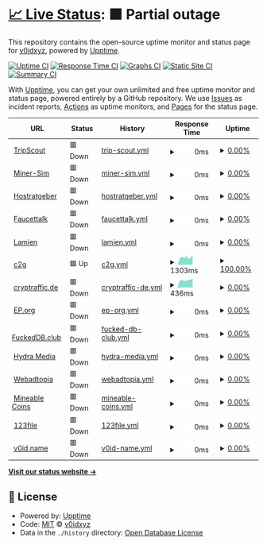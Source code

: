 # [📈 Live Status](https://v0idxyz.github.io/uptime-status): <!--live status--> **🟧 Partial outage**

This repository contains the open-source uptime monitor and status page for [v0idxyz](https://v0idxyz.github.io/uptime-status), powered by [Upptime](https://github.com/upptime/upptime).

[![Uptime CI](https://github.com/v0idxyz/uptime-status/workflows/Uptime%20CI/badge.svg)](https://github.com/v0idxyz/uptime-status/actions?query=workflow%3A%22Uptime+CI%22)
[![Response Time CI](https://github.com/v0idxyz/uptime-status/workflows/Response%20Time%20CI/badge.svg)](https://github.com/v0idxyz/uptime-status/actions?query=workflow%3A%22Response+Time+CI%22)
[![Graphs CI](https://github.com/v0idxyz/uptime-status/workflows/Graphs%20CI/badge.svg)](https://github.com/v0idxyz/uptime-status/actions?query=workflow%3A%22Graphs+CI%22)
[![Static Site CI](https://github.com/v0idxyz/uptime-status/workflows/Static%20Site%20CI/badge.svg)](https://github.com/v0idxyz/uptime-status/actions?query=workflow%3A%22Static+Site+CI%22)
[![Summary CI](https://github.com/v0idxyz/uptime-status/workflows/Summary%20CI/badge.svg)](https://github.com/v0idxyz/uptime-status/actions?query=workflow%3A%22Summary+CI%22)

With [Upptime](https://upptime.js.org), you can get your own unlimited and free uptime monitor and status page, powered entirely by a GitHub repository. We use [Issues](https://github.com/v0idxyz/uptime-status/issues) as incident reports, [Actions](https://github.com/v0idxyz/uptime-status/actions) as uptime monitors, and [Pages](https://v0idxyz.github.io/uptime-status) for the status page.

<!--start: status pages-->
<!-- This summary is generated by Upptime (https://github.com/upptime/upptime) -->
<!-- Do not edit this manually, your changes will be overwritten -->
<!-- prettier-ignore -->
| URL | Status | History | Response Time | Uptime |
| --- | ------ | ------- | ------------- | ------ |
| <img alt="" src="https://icons.duckduckgo.com/ip3/www.tripscout.at.ico" height="13"> [TripScout](https://www.tripscout.at) | 🟥 Down | [trip-scout.yml](https://github.com/v0idxyz/uptime-status/commits/HEAD/history/trip-scout.yml) | <details><summary><img alt="Response time graph" src="./graphs/trip-scout/response-time-week.png" height="20"> 0ms</summary><br><a href="https://v0idxyz.github.io/uptime-status/history/trip-scout"><img alt="Response time 0" src="https://img.shields.io/endpoint?url=https%3A%2F%2Fraw.githubusercontent.com%2Fv0idxyz%2Fuptime-status%2FHEAD%2Fapi%2Ftrip-scout%2Fresponse-time.json"></a><br><a href="https://v0idxyz.github.io/uptime-status/history/trip-scout"><img alt="24-hour response time 0" src="https://img.shields.io/endpoint?url=https%3A%2F%2Fraw.githubusercontent.com%2Fv0idxyz%2Fuptime-status%2FHEAD%2Fapi%2Ftrip-scout%2Fresponse-time-day.json"></a><br><a href="https://v0idxyz.github.io/uptime-status/history/trip-scout"><img alt="7-day response time 0" src="https://img.shields.io/endpoint?url=https%3A%2F%2Fraw.githubusercontent.com%2Fv0idxyz%2Fuptime-status%2FHEAD%2Fapi%2Ftrip-scout%2Fresponse-time-week.json"></a><br><a href="https://v0idxyz.github.io/uptime-status/history/trip-scout"><img alt="30-day response time 0" src="https://img.shields.io/endpoint?url=https%3A%2F%2Fraw.githubusercontent.com%2Fv0idxyz%2Fuptime-status%2FHEAD%2Fapi%2Ftrip-scout%2Fresponse-time-month.json"></a><br><a href="https://v0idxyz.github.io/uptime-status/history/trip-scout"><img alt="1-year response time 0" src="https://img.shields.io/endpoint?url=https%3A%2F%2Fraw.githubusercontent.com%2Fv0idxyz%2Fuptime-status%2FHEAD%2Fapi%2Ftrip-scout%2Fresponse-time-year.json"></a></details> | <details><summary><a href="https://v0idxyz.github.io/uptime-status/history/trip-scout">0.00%</a></summary><a href="https://v0idxyz.github.io/uptime-status/history/trip-scout"><img alt="All-time uptime 30.67%" src="https://img.shields.io/endpoint?url=https%3A%2F%2Fraw.githubusercontent.com%2Fv0idxyz%2Fuptime-status%2FHEAD%2Fapi%2Ftrip-scout%2Fuptime.json"></a><br><a href="https://v0idxyz.github.io/uptime-status/history/trip-scout"><img alt="24-hour uptime 0.00%" src="https://img.shields.io/endpoint?url=https%3A%2F%2Fraw.githubusercontent.com%2Fv0idxyz%2Fuptime-status%2FHEAD%2Fapi%2Ftrip-scout%2Fuptime-day.json"></a><br><a href="https://v0idxyz.github.io/uptime-status/history/trip-scout"><img alt="7-day uptime 0.00%" src="https://img.shields.io/endpoint?url=https%3A%2F%2Fraw.githubusercontent.com%2Fv0idxyz%2Fuptime-status%2FHEAD%2Fapi%2Ftrip-scout%2Fuptime-week.json"></a><br><a href="https://v0idxyz.github.io/uptime-status/history/trip-scout"><img alt="30-day uptime 0.00%" src="https://img.shields.io/endpoint?url=https%3A%2F%2Fraw.githubusercontent.com%2Fv0idxyz%2Fuptime-status%2FHEAD%2Fapi%2Ftrip-scout%2Fuptime-month.json"></a><br><a href="https://v0idxyz.github.io/uptime-status/history/trip-scout"><img alt="1-year uptime 0.00%" src="https://img.shields.io/endpoint?url=https%3A%2F%2Fraw.githubusercontent.com%2Fv0idxyz%2Fuptime-status%2FHEAD%2Fapi%2Ftrip-scout%2Fuptime-year.json"></a></details>
| <img alt="" src="https://icons.duckduckgo.com/ip3/miner-sim.com.ico" height="13"> [Miner-Sim](https://miner-sim.com) | 🟥 Down | [miner-sim.yml](https://github.com/v0idxyz/uptime-status/commits/HEAD/history/miner-sim.yml) | <details><summary><img alt="Response time graph" src="./graphs/miner-sim/response-time-week.png" height="20"> 0ms</summary><br><a href="https://v0idxyz.github.io/uptime-status/history/miner-sim"><img alt="Response time 103" src="https://img.shields.io/endpoint?url=https%3A%2F%2Fraw.githubusercontent.com%2Fv0idxyz%2Fuptime-status%2FHEAD%2Fapi%2Fminer-sim%2Fresponse-time.json"></a><br><a href="https://v0idxyz.github.io/uptime-status/history/miner-sim"><img alt="24-hour response time 0" src="https://img.shields.io/endpoint?url=https%3A%2F%2Fraw.githubusercontent.com%2Fv0idxyz%2Fuptime-status%2FHEAD%2Fapi%2Fminer-sim%2Fresponse-time-day.json"></a><br><a href="https://v0idxyz.github.io/uptime-status/history/miner-sim"><img alt="7-day response time 0" src="https://img.shields.io/endpoint?url=https%3A%2F%2Fraw.githubusercontent.com%2Fv0idxyz%2Fuptime-status%2FHEAD%2Fapi%2Fminer-sim%2Fresponse-time-week.json"></a><br><a href="https://v0idxyz.github.io/uptime-status/history/miner-sim"><img alt="30-day response time 0" src="https://img.shields.io/endpoint?url=https%3A%2F%2Fraw.githubusercontent.com%2Fv0idxyz%2Fuptime-status%2FHEAD%2Fapi%2Fminer-sim%2Fresponse-time-month.json"></a><br><a href="https://v0idxyz.github.io/uptime-status/history/miner-sim"><img alt="1-year response time 0" src="https://img.shields.io/endpoint?url=https%3A%2F%2Fraw.githubusercontent.com%2Fv0idxyz%2Fuptime-status%2FHEAD%2Fapi%2Fminer-sim%2Fresponse-time-year.json"></a></details> | <details><summary><a href="https://v0idxyz.github.io/uptime-status/history/miner-sim">0.00%</a></summary><a href="https://v0idxyz.github.io/uptime-status/history/miner-sim"><img alt="All-time uptime 15.18%" src="https://img.shields.io/endpoint?url=https%3A%2F%2Fraw.githubusercontent.com%2Fv0idxyz%2Fuptime-status%2FHEAD%2Fapi%2Fminer-sim%2Fuptime.json"></a><br><a href="https://v0idxyz.github.io/uptime-status/history/miner-sim"><img alt="24-hour uptime 0.00%" src="https://img.shields.io/endpoint?url=https%3A%2F%2Fraw.githubusercontent.com%2Fv0idxyz%2Fuptime-status%2FHEAD%2Fapi%2Fminer-sim%2Fuptime-day.json"></a><br><a href="https://v0idxyz.github.io/uptime-status/history/miner-sim"><img alt="7-day uptime 0.00%" src="https://img.shields.io/endpoint?url=https%3A%2F%2Fraw.githubusercontent.com%2Fv0idxyz%2Fuptime-status%2FHEAD%2Fapi%2Fminer-sim%2Fuptime-week.json"></a><br><a href="https://v0idxyz.github.io/uptime-status/history/miner-sim"><img alt="30-day uptime 0.00%" src="https://img.shields.io/endpoint?url=https%3A%2F%2Fraw.githubusercontent.com%2Fv0idxyz%2Fuptime-status%2FHEAD%2Fapi%2Fminer-sim%2Fuptime-month.json"></a><br><a href="https://v0idxyz.github.io/uptime-status/history/miner-sim"><img alt="1-year uptime 0.00%" src="https://img.shields.io/endpoint?url=https%3A%2F%2Fraw.githubusercontent.com%2Fv0idxyz%2Fuptime-status%2FHEAD%2Fapi%2Fminer-sim%2Fuptime-year.json"></a></details>
| <img alt="" src="https://icons.duckduckgo.com/ip3/hostratgeber.de.ico" height="13"> [Hostratgeber](https://hostratgeber.de) | 🟥 Down | [hostratgeber.yml](https://github.com/v0idxyz/uptime-status/commits/HEAD/history/hostratgeber.yml) | <details><summary><img alt="Response time graph" src="./graphs/hostratgeber/response-time-week.png" height="20"> 0ms</summary><br><a href="https://v0idxyz.github.io/uptime-status/history/hostratgeber"><img alt="Response time 744" src="https://img.shields.io/endpoint?url=https%3A%2F%2Fraw.githubusercontent.com%2Fv0idxyz%2Fuptime-status%2FHEAD%2Fapi%2Fhostratgeber%2Fresponse-time.json"></a><br><a href="https://v0idxyz.github.io/uptime-status/history/hostratgeber"><img alt="24-hour response time 0" src="https://img.shields.io/endpoint?url=https%3A%2F%2Fraw.githubusercontent.com%2Fv0idxyz%2Fuptime-status%2FHEAD%2Fapi%2Fhostratgeber%2Fresponse-time-day.json"></a><br><a href="https://v0idxyz.github.io/uptime-status/history/hostratgeber"><img alt="7-day response time 0" src="https://img.shields.io/endpoint?url=https%3A%2F%2Fraw.githubusercontent.com%2Fv0idxyz%2Fuptime-status%2FHEAD%2Fapi%2Fhostratgeber%2Fresponse-time-week.json"></a><br><a href="https://v0idxyz.github.io/uptime-status/history/hostratgeber"><img alt="30-day response time 0" src="https://img.shields.io/endpoint?url=https%3A%2F%2Fraw.githubusercontent.com%2Fv0idxyz%2Fuptime-status%2FHEAD%2Fapi%2Fhostratgeber%2Fresponse-time-month.json"></a><br><a href="https://v0idxyz.github.io/uptime-status/history/hostratgeber"><img alt="1-year response time 802" src="https://img.shields.io/endpoint?url=https%3A%2F%2Fraw.githubusercontent.com%2Fv0idxyz%2Fuptime-status%2FHEAD%2Fapi%2Fhostratgeber%2Fresponse-time-year.json"></a></details> | <details><summary><a href="https://v0idxyz.github.io/uptime-status/history/hostratgeber">0.00%</a></summary><a href="https://v0idxyz.github.io/uptime-status/history/hostratgeber"><img alt="All-time uptime 72.65%" src="https://img.shields.io/endpoint?url=https%3A%2F%2Fraw.githubusercontent.com%2Fv0idxyz%2Fuptime-status%2FHEAD%2Fapi%2Fhostratgeber%2Fuptime.json"></a><br><a href="https://v0idxyz.github.io/uptime-status/history/hostratgeber"><img alt="24-hour uptime 0.00%" src="https://img.shields.io/endpoint?url=https%3A%2F%2Fraw.githubusercontent.com%2Fv0idxyz%2Fuptime-status%2FHEAD%2Fapi%2Fhostratgeber%2Fuptime-day.json"></a><br><a href="https://v0idxyz.github.io/uptime-status/history/hostratgeber"><img alt="7-day uptime 0.00%" src="https://img.shields.io/endpoint?url=https%3A%2F%2Fraw.githubusercontent.com%2Fv0idxyz%2Fuptime-status%2FHEAD%2Fapi%2Fhostratgeber%2Fuptime-week.json"></a><br><a href="https://v0idxyz.github.io/uptime-status/history/hostratgeber"><img alt="30-day uptime 0.00%" src="https://img.shields.io/endpoint?url=https%3A%2F%2Fraw.githubusercontent.com%2Fv0idxyz%2Fuptime-status%2FHEAD%2Fapi%2Fhostratgeber%2Fuptime-month.json"></a><br><a href="https://v0idxyz.github.io/uptime-status/history/hostratgeber"><img alt="1-year uptime 35.13%" src="https://img.shields.io/endpoint?url=https%3A%2F%2Fraw.githubusercontent.com%2Fv0idxyz%2Fuptime-status%2FHEAD%2Fapi%2Fhostratgeber%2Fuptime-year.json"></a></details>
| <img alt="" src="https://icons.duckduckgo.com/ip3/www.faucettalk.com.ico" height="13"> [Faucettalk](https://www.faucettalk.com/) | 🟥 Down | [faucettalk.yml](https://github.com/v0idxyz/uptime-status/commits/HEAD/history/faucettalk.yml) | <details><summary><img alt="Response time graph" src="./graphs/faucettalk/response-time-week.png" height="20"> 0ms</summary><br><a href="https://v0idxyz.github.io/uptime-status/history/faucettalk"><img alt="Response time 0" src="https://img.shields.io/endpoint?url=https%3A%2F%2Fraw.githubusercontent.com%2Fv0idxyz%2Fuptime-status%2FHEAD%2Fapi%2Ffaucettalk%2Fresponse-time.json"></a><br><a href="https://v0idxyz.github.io/uptime-status/history/faucettalk"><img alt="24-hour response time 0" src="https://img.shields.io/endpoint?url=https%3A%2F%2Fraw.githubusercontent.com%2Fv0idxyz%2Fuptime-status%2FHEAD%2Fapi%2Ffaucettalk%2Fresponse-time-day.json"></a><br><a href="https://v0idxyz.github.io/uptime-status/history/faucettalk"><img alt="7-day response time 0" src="https://img.shields.io/endpoint?url=https%3A%2F%2Fraw.githubusercontent.com%2Fv0idxyz%2Fuptime-status%2FHEAD%2Fapi%2Ffaucettalk%2Fresponse-time-week.json"></a><br><a href="https://v0idxyz.github.io/uptime-status/history/faucettalk"><img alt="30-day response time 0" src="https://img.shields.io/endpoint?url=https%3A%2F%2Fraw.githubusercontent.com%2Fv0idxyz%2Fuptime-status%2FHEAD%2Fapi%2Ffaucettalk%2Fresponse-time-month.json"></a><br><a href="https://v0idxyz.github.io/uptime-status/history/faucettalk"><img alt="1-year response time 0" src="https://img.shields.io/endpoint?url=https%3A%2F%2Fraw.githubusercontent.com%2Fv0idxyz%2Fuptime-status%2FHEAD%2Fapi%2Ffaucettalk%2Fresponse-time-year.json"></a></details> | <details><summary><a href="https://v0idxyz.github.io/uptime-status/history/faucettalk">0.00%</a></summary><a href="https://v0idxyz.github.io/uptime-status/history/faucettalk"><img alt="All-time uptime 28.54%" src="https://img.shields.io/endpoint?url=https%3A%2F%2Fraw.githubusercontent.com%2Fv0idxyz%2Fuptime-status%2FHEAD%2Fapi%2Ffaucettalk%2Fuptime.json"></a><br><a href="https://v0idxyz.github.io/uptime-status/history/faucettalk"><img alt="24-hour uptime 0.00%" src="https://img.shields.io/endpoint?url=https%3A%2F%2Fraw.githubusercontent.com%2Fv0idxyz%2Fuptime-status%2FHEAD%2Fapi%2Ffaucettalk%2Fuptime-day.json"></a><br><a href="https://v0idxyz.github.io/uptime-status/history/faucettalk"><img alt="7-day uptime 0.00%" src="https://img.shields.io/endpoint?url=https%3A%2F%2Fraw.githubusercontent.com%2Fv0idxyz%2Fuptime-status%2FHEAD%2Fapi%2Ffaucettalk%2Fuptime-week.json"></a><br><a href="https://v0idxyz.github.io/uptime-status/history/faucettalk"><img alt="30-day uptime 0.00%" src="https://img.shields.io/endpoint?url=https%3A%2F%2Fraw.githubusercontent.com%2Fv0idxyz%2Fuptime-status%2FHEAD%2Fapi%2Ffaucettalk%2Fuptime-month.json"></a><br><a href="https://v0idxyz.github.io/uptime-status/history/faucettalk"><img alt="1-year uptime 0.00%" src="https://img.shields.io/endpoint?url=https%3A%2F%2Fraw.githubusercontent.com%2Fv0idxyz%2Fuptime-status%2FHEAD%2Fapi%2Ffaucettalk%2Fuptime-year.json"></a></details>
| <img alt="" src="https://icons.duckduckgo.com/ip3/lamien.at.ico" height="13"> [Lamien](https://lamien.at) | 🟥 Down | [lamien.yml](https://github.com/v0idxyz/uptime-status/commits/HEAD/history/lamien.yml) | <details><summary><img alt="Response time graph" src="./graphs/lamien/response-time-week.png" height="20"> 0ms</summary><br><a href="https://v0idxyz.github.io/uptime-status/history/lamien"><img alt="Response time 0" src="https://img.shields.io/endpoint?url=https%3A%2F%2Fraw.githubusercontent.com%2Fv0idxyz%2Fuptime-status%2FHEAD%2Fapi%2Flamien%2Fresponse-time.json"></a><br><a href="https://v0idxyz.github.io/uptime-status/history/lamien"><img alt="24-hour response time 0" src="https://img.shields.io/endpoint?url=https%3A%2F%2Fraw.githubusercontent.com%2Fv0idxyz%2Fuptime-status%2FHEAD%2Fapi%2Flamien%2Fresponse-time-day.json"></a><br><a href="https://v0idxyz.github.io/uptime-status/history/lamien"><img alt="7-day response time 0" src="https://img.shields.io/endpoint?url=https%3A%2F%2Fraw.githubusercontent.com%2Fv0idxyz%2Fuptime-status%2FHEAD%2Fapi%2Flamien%2Fresponse-time-week.json"></a><br><a href="https://v0idxyz.github.io/uptime-status/history/lamien"><img alt="30-day response time 0" src="https://img.shields.io/endpoint?url=https%3A%2F%2Fraw.githubusercontent.com%2Fv0idxyz%2Fuptime-status%2FHEAD%2Fapi%2Flamien%2Fresponse-time-month.json"></a><br><a href="https://v0idxyz.github.io/uptime-status/history/lamien"><img alt="1-year response time 0" src="https://img.shields.io/endpoint?url=https%3A%2F%2Fraw.githubusercontent.com%2Fv0idxyz%2Fuptime-status%2FHEAD%2Fapi%2Flamien%2Fresponse-time-year.json"></a></details> | <details><summary><a href="https://v0idxyz.github.io/uptime-status/history/lamien">0.00%</a></summary><a href="https://v0idxyz.github.io/uptime-status/history/lamien"><img alt="All-time uptime 3.71%" src="https://img.shields.io/endpoint?url=https%3A%2F%2Fraw.githubusercontent.com%2Fv0idxyz%2Fuptime-status%2FHEAD%2Fapi%2Flamien%2Fuptime.json"></a><br><a href="https://v0idxyz.github.io/uptime-status/history/lamien"><img alt="24-hour uptime 0.00%" src="https://img.shields.io/endpoint?url=https%3A%2F%2Fraw.githubusercontent.com%2Fv0idxyz%2Fuptime-status%2FHEAD%2Fapi%2Flamien%2Fuptime-day.json"></a><br><a href="https://v0idxyz.github.io/uptime-status/history/lamien"><img alt="7-day uptime 0.00%" src="https://img.shields.io/endpoint?url=https%3A%2F%2Fraw.githubusercontent.com%2Fv0idxyz%2Fuptime-status%2FHEAD%2Fapi%2Flamien%2Fuptime-week.json"></a><br><a href="https://v0idxyz.github.io/uptime-status/history/lamien"><img alt="30-day uptime 0.00%" src="https://img.shields.io/endpoint?url=https%3A%2F%2Fraw.githubusercontent.com%2Fv0idxyz%2Fuptime-status%2FHEAD%2Fapi%2Flamien%2Fuptime-month.json"></a><br><a href="https://v0idxyz.github.io/uptime-status/history/lamien"><img alt="1-year uptime 0.00%" src="https://img.shields.io/endpoint?url=https%3A%2F%2Fraw.githubusercontent.com%2Fv0idxyz%2Fuptime-status%2FHEAD%2Fapi%2Flamien%2Fuptime-year.json"></a></details>
| <img alt="" src="https://icons.duckduckgo.com/ip3/c2g.at.ico" height="13"> [c2g](https://c2g.at/) | 🟩 Up | [c2g.yml](https://github.com/v0idxyz/uptime-status/commits/HEAD/history/c2g.yml) | <details><summary><img alt="Response time graph" src="./graphs/c2g/response-time-week.png" height="20"> 1303ms</summary><br><a href="https://v0idxyz.github.io/uptime-status/history/c2g"><img alt="Response time 1615" src="https://img.shields.io/endpoint?url=https%3A%2F%2Fraw.githubusercontent.com%2Fv0idxyz%2Fuptime-status%2FHEAD%2Fapi%2Fc2g%2Fresponse-time.json"></a><br><a href="https://v0idxyz.github.io/uptime-status/history/c2g"><img alt="24-hour response time 1683" src="https://img.shields.io/endpoint?url=https%3A%2F%2Fraw.githubusercontent.com%2Fv0idxyz%2Fuptime-status%2FHEAD%2Fapi%2Fc2g%2Fresponse-time-day.json"></a><br><a href="https://v0idxyz.github.io/uptime-status/history/c2g"><img alt="7-day response time 1303" src="https://img.shields.io/endpoint?url=https%3A%2F%2Fraw.githubusercontent.com%2Fv0idxyz%2Fuptime-status%2FHEAD%2Fapi%2Fc2g%2Fresponse-time-week.json"></a><br><a href="https://v0idxyz.github.io/uptime-status/history/c2g"><img alt="30-day response time 1359" src="https://img.shields.io/endpoint?url=https%3A%2F%2Fraw.githubusercontent.com%2Fv0idxyz%2Fuptime-status%2FHEAD%2Fapi%2Fc2g%2Fresponse-time-month.json"></a><br><a href="https://v0idxyz.github.io/uptime-status/history/c2g"><img alt="1-year response time 2079" src="https://img.shields.io/endpoint?url=https%3A%2F%2Fraw.githubusercontent.com%2Fv0idxyz%2Fuptime-status%2FHEAD%2Fapi%2Fc2g%2Fresponse-time-year.json"></a></details> | <details><summary><a href="https://v0idxyz.github.io/uptime-status/history/c2g">100.00%</a></summary><a href="https://v0idxyz.github.io/uptime-status/history/c2g"><img alt="All-time uptime 78.56%" src="https://img.shields.io/endpoint?url=https%3A%2F%2Fraw.githubusercontent.com%2Fv0idxyz%2Fuptime-status%2FHEAD%2Fapi%2Fc2g%2Fuptime.json"></a><br><a href="https://v0idxyz.github.io/uptime-status/history/c2g"><img alt="24-hour uptime 100.00%" src="https://img.shields.io/endpoint?url=https%3A%2F%2Fraw.githubusercontent.com%2Fv0idxyz%2Fuptime-status%2FHEAD%2Fapi%2Fc2g%2Fuptime-day.json"></a><br><a href="https://v0idxyz.github.io/uptime-status/history/c2g"><img alt="7-day uptime 100.00%" src="https://img.shields.io/endpoint?url=https%3A%2F%2Fraw.githubusercontent.com%2Fv0idxyz%2Fuptime-status%2FHEAD%2Fapi%2Fc2g%2Fuptime-week.json"></a><br><a href="https://v0idxyz.github.io/uptime-status/history/c2g"><img alt="30-day uptime 100.00%" src="https://img.shields.io/endpoint?url=https%3A%2F%2Fraw.githubusercontent.com%2Fv0idxyz%2Fuptime-status%2FHEAD%2Fapi%2Fc2g%2Fuptime-month.json"></a><br><a href="https://v0idxyz.github.io/uptime-status/history/c2g"><img alt="1-year uptime 52.54%" src="https://img.shields.io/endpoint?url=https%3A%2F%2Fraw.githubusercontent.com%2Fv0idxyz%2Fuptime-status%2FHEAD%2Fapi%2Fc2g%2Fuptime-year.json"></a></details>
| <img alt="" src="https://icons.duckduckgo.com/ip3/cryptraffic.de.ico" height="13"> [cryptraffic.de](https://cryptraffic.de/) | 🟥 Down | [cryptraffic-de.yml](https://github.com/v0idxyz/uptime-status/commits/HEAD/history/cryptraffic-de.yml) | <details><summary><img alt="Response time graph" src="./graphs/cryptraffic-de/response-time-week.png" height="20"> 436ms</summary><br><a href="https://v0idxyz.github.io/uptime-status/history/cryptraffic-de"><img alt="Response time 609" src="https://img.shields.io/endpoint?url=https%3A%2F%2Fraw.githubusercontent.com%2Fv0idxyz%2Fuptime-status%2FHEAD%2Fapi%2Fcryptraffic-de%2Fresponse-time.json"></a><br><a href="https://v0idxyz.github.io/uptime-status/history/cryptraffic-de"><img alt="24-hour response time 506" src="https://img.shields.io/endpoint?url=https%3A%2F%2Fraw.githubusercontent.com%2Fv0idxyz%2Fuptime-status%2FHEAD%2Fapi%2Fcryptraffic-de%2Fresponse-time-day.json"></a><br><a href="https://v0idxyz.github.io/uptime-status/history/cryptraffic-de"><img alt="7-day response time 436" src="https://img.shields.io/endpoint?url=https%3A%2F%2Fraw.githubusercontent.com%2Fv0idxyz%2Fuptime-status%2FHEAD%2Fapi%2Fcryptraffic-de%2Fresponse-time-week.json"></a><br><a href="https://v0idxyz.github.io/uptime-status/history/cryptraffic-de"><img alt="30-day response time 483" src="https://img.shields.io/endpoint?url=https%3A%2F%2Fraw.githubusercontent.com%2Fv0idxyz%2Fuptime-status%2FHEAD%2Fapi%2Fcryptraffic-de%2Fresponse-time-month.json"></a><br><a href="https://v0idxyz.github.io/uptime-status/history/cryptraffic-de"><img alt="1-year response time 560" src="https://img.shields.io/endpoint?url=https%3A%2F%2Fraw.githubusercontent.com%2Fv0idxyz%2Fuptime-status%2FHEAD%2Fapi%2Fcryptraffic-de%2Fresponse-time-year.json"></a></details> | <details><summary><a href="https://v0idxyz.github.io/uptime-status/history/cryptraffic-de">0.00%</a></summary><a href="https://v0idxyz.github.io/uptime-status/history/cryptraffic-de"><img alt="All-time uptime 79.82%" src="https://img.shields.io/endpoint?url=https%3A%2F%2Fraw.githubusercontent.com%2Fv0idxyz%2Fuptime-status%2FHEAD%2Fapi%2Fcryptraffic-de%2Fuptime.json"></a><br><a href="https://v0idxyz.github.io/uptime-status/history/cryptraffic-de"><img alt="24-hour uptime 0.00%" src="https://img.shields.io/endpoint?url=https%3A%2F%2Fraw.githubusercontent.com%2Fv0idxyz%2Fuptime-status%2FHEAD%2Fapi%2Fcryptraffic-de%2Fuptime-day.json"></a><br><a href="https://v0idxyz.github.io/uptime-status/history/cryptraffic-de"><img alt="7-day uptime 0.00%" src="https://img.shields.io/endpoint?url=https%3A%2F%2Fraw.githubusercontent.com%2Fv0idxyz%2Fuptime-status%2FHEAD%2Fapi%2Fcryptraffic-de%2Fuptime-week.json"></a><br><a href="https://v0idxyz.github.io/uptime-status/history/cryptraffic-de"><img alt="30-day uptime 0.00%" src="https://img.shields.io/endpoint?url=https%3A%2F%2Fraw.githubusercontent.com%2Fv0idxyz%2Fuptime-status%2FHEAD%2Fapi%2Fcryptraffic-de%2Fuptime-month.json"></a><br><a href="https://v0idxyz.github.io/uptime-status/history/cryptraffic-de"><img alt="1-year uptime 45.48%" src="https://img.shields.io/endpoint?url=https%3A%2F%2Fraw.githubusercontent.com%2Fv0idxyz%2Fuptime-status%2FHEAD%2Fapi%2Fcryptraffic-de%2Fuptime-year.json"></a></details>
| <img alt="" src="https://icons.duckduckgo.com/ip3/encyclopedia-piratica.org.ico" height="13"> [EP.org](https://encyclopedia-piratica.org/) | 🟥 Down | [ep-org.yml](https://github.com/v0idxyz/uptime-status/commits/HEAD/history/ep-org.yml) | <details><summary><img alt="Response time graph" src="./graphs/ep-org/response-time-week.png" height="20"> 0ms</summary><br><a href="https://v0idxyz.github.io/uptime-status/history/ep-org"><img alt="Response time 663" src="https://img.shields.io/endpoint?url=https%3A%2F%2Fraw.githubusercontent.com%2Fv0idxyz%2Fuptime-status%2FHEAD%2Fapi%2Fep-org%2Fresponse-time.json"></a><br><a href="https://v0idxyz.github.io/uptime-status/history/ep-org"><img alt="24-hour response time 0" src="https://img.shields.io/endpoint?url=https%3A%2F%2Fraw.githubusercontent.com%2Fv0idxyz%2Fuptime-status%2FHEAD%2Fapi%2Fep-org%2Fresponse-time-day.json"></a><br><a href="https://v0idxyz.github.io/uptime-status/history/ep-org"><img alt="7-day response time 0" src="https://img.shields.io/endpoint?url=https%3A%2F%2Fraw.githubusercontent.com%2Fv0idxyz%2Fuptime-status%2FHEAD%2Fapi%2Fep-org%2Fresponse-time-week.json"></a><br><a href="https://v0idxyz.github.io/uptime-status/history/ep-org"><img alt="30-day response time 0" src="https://img.shields.io/endpoint?url=https%3A%2F%2Fraw.githubusercontent.com%2Fv0idxyz%2Fuptime-status%2FHEAD%2Fapi%2Fep-org%2Fresponse-time-month.json"></a><br><a href="https://v0idxyz.github.io/uptime-status/history/ep-org"><img alt="1-year response time 663" src="https://img.shields.io/endpoint?url=https%3A%2F%2Fraw.githubusercontent.com%2Fv0idxyz%2Fuptime-status%2FHEAD%2Fapi%2Fep-org%2Fresponse-time-year.json"></a></details> | <details><summary><a href="https://v0idxyz.github.io/uptime-status/history/ep-org">0.00%</a></summary><a href="https://v0idxyz.github.io/uptime-status/history/ep-org"><img alt="All-time uptime 5.73%" src="https://img.shields.io/endpoint?url=https%3A%2F%2Fraw.githubusercontent.com%2Fv0idxyz%2Fuptime-status%2FHEAD%2Fapi%2Fep-org%2Fuptime.json"></a><br><a href="https://v0idxyz.github.io/uptime-status/history/ep-org"><img alt="24-hour uptime 0.00%" src="https://img.shields.io/endpoint?url=https%3A%2F%2Fraw.githubusercontent.com%2Fv0idxyz%2Fuptime-status%2FHEAD%2Fapi%2Fep-org%2Fuptime-day.json"></a><br><a href="https://v0idxyz.github.io/uptime-status/history/ep-org"><img alt="7-day uptime 0.00%" src="https://img.shields.io/endpoint?url=https%3A%2F%2Fraw.githubusercontent.com%2Fv0idxyz%2Fuptime-status%2FHEAD%2Fapi%2Fep-org%2Fuptime-week.json"></a><br><a href="https://v0idxyz.github.io/uptime-status/history/ep-org"><img alt="30-day uptime 0.00%" src="https://img.shields.io/endpoint?url=https%3A%2F%2Fraw.githubusercontent.com%2Fv0idxyz%2Fuptime-status%2FHEAD%2Fapi%2Fep-org%2Fuptime-month.json"></a><br><a href="https://v0idxyz.github.io/uptime-status/history/ep-org"><img alt="1-year uptime 11.35%" src="https://img.shields.io/endpoint?url=https%3A%2F%2Fraw.githubusercontent.com%2Fv0idxyz%2Fuptime-status%2FHEAD%2Fapi%2Fep-org%2Fuptime-year.json"></a></details>
| <img alt="" src="https://icons.duckduckgo.com/ip3/fuckeddb.club.ico" height="13"> [FuckedDB.club](https://fuckeddb.club/) | 🟥 Down | [fucked-db-club.yml](https://github.com/v0idxyz/uptime-status/commits/HEAD/history/fucked-db-club.yml) | <details><summary><img alt="Response time graph" src="./graphs/fucked-db-club/response-time-week.png" height="20"> 0ms</summary><br><a href="https://v0idxyz.github.io/uptime-status/history/fucked-db-club"><img alt="Response time 0" src="https://img.shields.io/endpoint?url=https%3A%2F%2Fraw.githubusercontent.com%2Fv0idxyz%2Fuptime-status%2FHEAD%2Fapi%2Ffucked-db-club%2Fresponse-time.json"></a><br><a href="https://v0idxyz.github.io/uptime-status/history/fucked-db-club"><img alt="24-hour response time 0" src="https://img.shields.io/endpoint?url=https%3A%2F%2Fraw.githubusercontent.com%2Fv0idxyz%2Fuptime-status%2FHEAD%2Fapi%2Ffucked-db-club%2Fresponse-time-day.json"></a><br><a href="https://v0idxyz.github.io/uptime-status/history/fucked-db-club"><img alt="7-day response time 0" src="https://img.shields.io/endpoint?url=https%3A%2F%2Fraw.githubusercontent.com%2Fv0idxyz%2Fuptime-status%2FHEAD%2Fapi%2Ffucked-db-club%2Fresponse-time-week.json"></a><br><a href="https://v0idxyz.github.io/uptime-status/history/fucked-db-club"><img alt="30-day response time 0" src="https://img.shields.io/endpoint?url=https%3A%2F%2Fraw.githubusercontent.com%2Fv0idxyz%2Fuptime-status%2FHEAD%2Fapi%2Ffucked-db-club%2Fresponse-time-month.json"></a><br><a href="https://v0idxyz.github.io/uptime-status/history/fucked-db-club"><img alt="1-year response time 0" src="https://img.shields.io/endpoint?url=https%3A%2F%2Fraw.githubusercontent.com%2Fv0idxyz%2Fuptime-status%2FHEAD%2Fapi%2Ffucked-db-club%2Fresponse-time-year.json"></a></details> | <details><summary><a href="https://v0idxyz.github.io/uptime-status/history/fucked-db-club">0.00%</a></summary><a href="https://v0idxyz.github.io/uptime-status/history/fucked-db-club"><img alt="All-time uptime 27.31%" src="https://img.shields.io/endpoint?url=https%3A%2F%2Fraw.githubusercontent.com%2Fv0idxyz%2Fuptime-status%2FHEAD%2Fapi%2Ffucked-db-club%2Fuptime.json"></a><br><a href="https://v0idxyz.github.io/uptime-status/history/fucked-db-club"><img alt="24-hour uptime 0.00%" src="https://img.shields.io/endpoint?url=https%3A%2F%2Fraw.githubusercontent.com%2Fv0idxyz%2Fuptime-status%2FHEAD%2Fapi%2Ffucked-db-club%2Fuptime-day.json"></a><br><a href="https://v0idxyz.github.io/uptime-status/history/fucked-db-club"><img alt="7-day uptime 0.00%" src="https://img.shields.io/endpoint?url=https%3A%2F%2Fraw.githubusercontent.com%2Fv0idxyz%2Fuptime-status%2FHEAD%2Fapi%2Ffucked-db-club%2Fuptime-week.json"></a><br><a href="https://v0idxyz.github.io/uptime-status/history/fucked-db-club"><img alt="30-day uptime 0.00%" src="https://img.shields.io/endpoint?url=https%3A%2F%2Fraw.githubusercontent.com%2Fv0idxyz%2Fuptime-status%2FHEAD%2Fapi%2Ffucked-db-club%2Fuptime-month.json"></a><br><a href="https://v0idxyz.github.io/uptime-status/history/fucked-db-club"><img alt="1-year uptime 0.00%" src="https://img.shields.io/endpoint?url=https%3A%2F%2Fraw.githubusercontent.com%2Fv0idxyz%2Fuptime-status%2FHEAD%2Fapi%2Ffucked-db-club%2Fuptime-year.json"></a></details>
| <img alt="" src="https://icons.duckduckgo.com/ip3/hydra-media.eu.ico" height="13"> [Hydra Media](https://hydra-media.eu) | 🟥 Down | [hydra-media.yml](https://github.com/v0idxyz/uptime-status/commits/HEAD/history/hydra-media.yml) | <details><summary><img alt="Response time graph" src="./graphs/hydra-media/response-time-week.png" height="20"> 0ms</summary><br><a href="https://v0idxyz.github.io/uptime-status/history/hydra-media"><img alt="Response time 0" src="https://img.shields.io/endpoint?url=https%3A%2F%2Fraw.githubusercontent.com%2Fv0idxyz%2Fuptime-status%2FHEAD%2Fapi%2Fhydra-media%2Fresponse-time.json"></a><br><a href="https://v0idxyz.github.io/uptime-status/history/hydra-media"><img alt="24-hour response time 0" src="https://img.shields.io/endpoint?url=https%3A%2F%2Fraw.githubusercontent.com%2Fv0idxyz%2Fuptime-status%2FHEAD%2Fapi%2Fhydra-media%2Fresponse-time-day.json"></a><br><a href="https://v0idxyz.github.io/uptime-status/history/hydra-media"><img alt="7-day response time 0" src="https://img.shields.io/endpoint?url=https%3A%2F%2Fraw.githubusercontent.com%2Fv0idxyz%2Fuptime-status%2FHEAD%2Fapi%2Fhydra-media%2Fresponse-time-week.json"></a><br><a href="https://v0idxyz.github.io/uptime-status/history/hydra-media"><img alt="30-day response time 0" src="https://img.shields.io/endpoint?url=https%3A%2F%2Fraw.githubusercontent.com%2Fv0idxyz%2Fuptime-status%2FHEAD%2Fapi%2Fhydra-media%2Fresponse-time-month.json"></a><br><a href="https://v0idxyz.github.io/uptime-status/history/hydra-media"><img alt="1-year response time 0" src="https://img.shields.io/endpoint?url=https%3A%2F%2Fraw.githubusercontent.com%2Fv0idxyz%2Fuptime-status%2FHEAD%2Fapi%2Fhydra-media%2Fresponse-time-year.json"></a></details> | <details><summary><a href="https://v0idxyz.github.io/uptime-status/history/hydra-media">0.00%</a></summary><a href="https://v0idxyz.github.io/uptime-status/history/hydra-media"><img alt="All-time uptime 40.40%" src="https://img.shields.io/endpoint?url=https%3A%2F%2Fraw.githubusercontent.com%2Fv0idxyz%2Fuptime-status%2FHEAD%2Fapi%2Fhydra-media%2Fuptime.json"></a><br><a href="https://v0idxyz.github.io/uptime-status/history/hydra-media"><img alt="24-hour uptime 0.00%" src="https://img.shields.io/endpoint?url=https%3A%2F%2Fraw.githubusercontent.com%2Fv0idxyz%2Fuptime-status%2FHEAD%2Fapi%2Fhydra-media%2Fuptime-day.json"></a><br><a href="https://v0idxyz.github.io/uptime-status/history/hydra-media"><img alt="7-day uptime 0.00%" src="https://img.shields.io/endpoint?url=https%3A%2F%2Fraw.githubusercontent.com%2Fv0idxyz%2Fuptime-status%2FHEAD%2Fapi%2Fhydra-media%2Fuptime-week.json"></a><br><a href="https://v0idxyz.github.io/uptime-status/history/hydra-media"><img alt="30-day uptime 0.00%" src="https://img.shields.io/endpoint?url=https%3A%2F%2Fraw.githubusercontent.com%2Fv0idxyz%2Fuptime-status%2FHEAD%2Fapi%2Fhydra-media%2Fuptime-month.json"></a><br><a href="https://v0idxyz.github.io/uptime-status/history/hydra-media"><img alt="1-year uptime 0.00%" src="https://img.shields.io/endpoint?url=https%3A%2F%2Fraw.githubusercontent.com%2Fv0idxyz%2Fuptime-status%2FHEAD%2Fapi%2Fhydra-media%2Fuptime-year.json"></a></details>
| <img alt="" src="https://icons.duckduckgo.com/ip3/webadtopia.com.ico" height="13"> [Webadtopia](https://webadtopia.com/) | 🟥 Down | [webadtopia.yml](https://github.com/v0idxyz/uptime-status/commits/HEAD/history/webadtopia.yml) | <details><summary><img alt="Response time graph" src="./graphs/webadtopia/response-time-week.png" height="20"> 0ms</summary><br><a href="https://v0idxyz.github.io/uptime-status/history/webadtopia"><img alt="Response time 0" src="https://img.shields.io/endpoint?url=https%3A%2F%2Fraw.githubusercontent.com%2Fv0idxyz%2Fuptime-status%2FHEAD%2Fapi%2Fwebadtopia%2Fresponse-time.json"></a><br><a href="https://v0idxyz.github.io/uptime-status/history/webadtopia"><img alt="24-hour response time 0" src="https://img.shields.io/endpoint?url=https%3A%2F%2Fraw.githubusercontent.com%2Fv0idxyz%2Fuptime-status%2FHEAD%2Fapi%2Fwebadtopia%2Fresponse-time-day.json"></a><br><a href="https://v0idxyz.github.io/uptime-status/history/webadtopia"><img alt="7-day response time 0" src="https://img.shields.io/endpoint?url=https%3A%2F%2Fraw.githubusercontent.com%2Fv0idxyz%2Fuptime-status%2FHEAD%2Fapi%2Fwebadtopia%2Fresponse-time-week.json"></a><br><a href="https://v0idxyz.github.io/uptime-status/history/webadtopia"><img alt="30-day response time 0" src="https://img.shields.io/endpoint?url=https%3A%2F%2Fraw.githubusercontent.com%2Fv0idxyz%2Fuptime-status%2FHEAD%2Fapi%2Fwebadtopia%2Fresponse-time-month.json"></a><br><a href="https://v0idxyz.github.io/uptime-status/history/webadtopia"><img alt="1-year response time 0" src="https://img.shields.io/endpoint?url=https%3A%2F%2Fraw.githubusercontent.com%2Fv0idxyz%2Fuptime-status%2FHEAD%2Fapi%2Fwebadtopia%2Fresponse-time-year.json"></a></details> | <details><summary><a href="https://v0idxyz.github.io/uptime-status/history/webadtopia">0.00%</a></summary><a href="https://v0idxyz.github.io/uptime-status/history/webadtopia"><img alt="All-time uptime 10.04%" src="https://img.shields.io/endpoint?url=https%3A%2F%2Fraw.githubusercontent.com%2Fv0idxyz%2Fuptime-status%2FHEAD%2Fapi%2Fwebadtopia%2Fuptime.json"></a><br><a href="https://v0idxyz.github.io/uptime-status/history/webadtopia"><img alt="24-hour uptime 0.00%" src="https://img.shields.io/endpoint?url=https%3A%2F%2Fraw.githubusercontent.com%2Fv0idxyz%2Fuptime-status%2FHEAD%2Fapi%2Fwebadtopia%2Fuptime-day.json"></a><br><a href="https://v0idxyz.github.io/uptime-status/history/webadtopia"><img alt="7-day uptime 0.00%" src="https://img.shields.io/endpoint?url=https%3A%2F%2Fraw.githubusercontent.com%2Fv0idxyz%2Fuptime-status%2FHEAD%2Fapi%2Fwebadtopia%2Fuptime-week.json"></a><br><a href="https://v0idxyz.github.io/uptime-status/history/webadtopia"><img alt="30-day uptime 0.00%" src="https://img.shields.io/endpoint?url=https%3A%2F%2Fraw.githubusercontent.com%2Fv0idxyz%2Fuptime-status%2FHEAD%2Fapi%2Fwebadtopia%2Fuptime-month.json"></a><br><a href="https://v0idxyz.github.io/uptime-status/history/webadtopia"><img alt="1-year uptime 0.00%" src="https://img.shields.io/endpoint?url=https%3A%2F%2Fraw.githubusercontent.com%2Fv0idxyz%2Fuptime-status%2FHEAD%2Fapi%2Fwebadtopia%2Fuptime-year.json"></a></details>
| <img alt="" src="https://icons.duckduckgo.com/ip3/mineable-coins.net.ico" height="13"> [Mineable Coins](http://mineable-coins.net/) | 🟥 Down | [mineable-coins.yml](https://github.com/v0idxyz/uptime-status/commits/HEAD/history/mineable-coins.yml) | <details><summary><img alt="Response time graph" src="./graphs/mineable-coins/response-time-week.png" height="20"> 0ms</summary><br><a href="https://v0idxyz.github.io/uptime-status/history/mineable-coins"><img alt="Response time 0" src="https://img.shields.io/endpoint?url=https%3A%2F%2Fraw.githubusercontent.com%2Fv0idxyz%2Fuptime-status%2FHEAD%2Fapi%2Fmineable-coins%2Fresponse-time.json"></a><br><a href="https://v0idxyz.github.io/uptime-status/history/mineable-coins"><img alt="24-hour response time 0" src="https://img.shields.io/endpoint?url=https%3A%2F%2Fraw.githubusercontent.com%2Fv0idxyz%2Fuptime-status%2FHEAD%2Fapi%2Fmineable-coins%2Fresponse-time-day.json"></a><br><a href="https://v0idxyz.github.io/uptime-status/history/mineable-coins"><img alt="7-day response time 0" src="https://img.shields.io/endpoint?url=https%3A%2F%2Fraw.githubusercontent.com%2Fv0idxyz%2Fuptime-status%2FHEAD%2Fapi%2Fmineable-coins%2Fresponse-time-week.json"></a><br><a href="https://v0idxyz.github.io/uptime-status/history/mineable-coins"><img alt="30-day response time 0" src="https://img.shields.io/endpoint?url=https%3A%2F%2Fraw.githubusercontent.com%2Fv0idxyz%2Fuptime-status%2FHEAD%2Fapi%2Fmineable-coins%2Fresponse-time-month.json"></a><br><a href="https://v0idxyz.github.io/uptime-status/history/mineable-coins"><img alt="1-year response time 0" src="https://img.shields.io/endpoint?url=https%3A%2F%2Fraw.githubusercontent.com%2Fv0idxyz%2Fuptime-status%2FHEAD%2Fapi%2Fmineable-coins%2Fresponse-time-year.json"></a></details> | <details><summary><a href="https://v0idxyz.github.io/uptime-status/history/mineable-coins">0.00%</a></summary><a href="https://v0idxyz.github.io/uptime-status/history/mineable-coins"><img alt="All-time uptime 25.46%" src="https://img.shields.io/endpoint?url=https%3A%2F%2Fraw.githubusercontent.com%2Fv0idxyz%2Fuptime-status%2FHEAD%2Fapi%2Fmineable-coins%2Fuptime.json"></a><br><a href="https://v0idxyz.github.io/uptime-status/history/mineable-coins"><img alt="24-hour uptime 0.00%" src="https://img.shields.io/endpoint?url=https%3A%2F%2Fraw.githubusercontent.com%2Fv0idxyz%2Fuptime-status%2FHEAD%2Fapi%2Fmineable-coins%2Fuptime-day.json"></a><br><a href="https://v0idxyz.github.io/uptime-status/history/mineable-coins"><img alt="7-day uptime 0.00%" src="https://img.shields.io/endpoint?url=https%3A%2F%2Fraw.githubusercontent.com%2Fv0idxyz%2Fuptime-status%2FHEAD%2Fapi%2Fmineable-coins%2Fuptime-week.json"></a><br><a href="https://v0idxyz.github.io/uptime-status/history/mineable-coins"><img alt="30-day uptime 0.00%" src="https://img.shields.io/endpoint?url=https%3A%2F%2Fraw.githubusercontent.com%2Fv0idxyz%2Fuptime-status%2FHEAD%2Fapi%2Fmineable-coins%2Fuptime-month.json"></a><br><a href="https://v0idxyz.github.io/uptime-status/history/mineable-coins"><img alt="1-year uptime 0.00%" src="https://img.shields.io/endpoint?url=https%3A%2F%2Fraw.githubusercontent.com%2Fv0idxyz%2Fuptime-status%2FHEAD%2Fapi%2Fmineable-coins%2Fuptime-year.json"></a></details>
| <img alt="" src="https://icons.duckduckgo.com/ip3/123file.li.ico" height="13"> [123file](https://123file.li/) | 🟥 Down | [123file.yml](https://github.com/v0idxyz/uptime-status/commits/HEAD/history/123file.yml) | <details><summary><img alt="Response time graph" src="./graphs/123file/response-time-week.png" height="20"> 0ms</summary><br><a href="https://v0idxyz.github.io/uptime-status/history/123file"><img alt="Response time 0" src="https://img.shields.io/endpoint?url=https%3A%2F%2Fraw.githubusercontent.com%2Fv0idxyz%2Fuptime-status%2FHEAD%2Fapi%2F123file%2Fresponse-time.json"></a><br><a href="https://v0idxyz.github.io/uptime-status/history/123file"><img alt="24-hour response time 0" src="https://img.shields.io/endpoint?url=https%3A%2F%2Fraw.githubusercontent.com%2Fv0idxyz%2Fuptime-status%2FHEAD%2Fapi%2F123file%2Fresponse-time-day.json"></a><br><a href="https://v0idxyz.github.io/uptime-status/history/123file"><img alt="7-day response time 0" src="https://img.shields.io/endpoint?url=https%3A%2F%2Fraw.githubusercontent.com%2Fv0idxyz%2Fuptime-status%2FHEAD%2Fapi%2F123file%2Fresponse-time-week.json"></a><br><a href="https://v0idxyz.github.io/uptime-status/history/123file"><img alt="30-day response time 0" src="https://img.shields.io/endpoint?url=https%3A%2F%2Fraw.githubusercontent.com%2Fv0idxyz%2Fuptime-status%2FHEAD%2Fapi%2F123file%2Fresponse-time-month.json"></a><br><a href="https://v0idxyz.github.io/uptime-status/history/123file"><img alt="1-year response time 0" src="https://img.shields.io/endpoint?url=https%3A%2F%2Fraw.githubusercontent.com%2Fv0idxyz%2Fuptime-status%2FHEAD%2Fapi%2F123file%2Fresponse-time-year.json"></a></details> | <details><summary><a href="https://v0idxyz.github.io/uptime-status/history/123file">0.00%</a></summary><a href="https://v0idxyz.github.io/uptime-status/history/123file"><img alt="All-time uptime 0.38%" src="https://img.shields.io/endpoint?url=https%3A%2F%2Fraw.githubusercontent.com%2Fv0idxyz%2Fuptime-status%2FHEAD%2Fapi%2F123file%2Fuptime.json"></a><br><a href="https://v0idxyz.github.io/uptime-status/history/123file"><img alt="24-hour uptime 0.00%" src="https://img.shields.io/endpoint?url=https%3A%2F%2Fraw.githubusercontent.com%2Fv0idxyz%2Fuptime-status%2FHEAD%2Fapi%2F123file%2Fuptime-day.json"></a><br><a href="https://v0idxyz.github.io/uptime-status/history/123file"><img alt="7-day uptime 0.00%" src="https://img.shields.io/endpoint?url=https%3A%2F%2Fraw.githubusercontent.com%2Fv0idxyz%2Fuptime-status%2FHEAD%2Fapi%2F123file%2Fuptime-week.json"></a><br><a href="https://v0idxyz.github.io/uptime-status/history/123file"><img alt="30-day uptime 0.00%" src="https://img.shields.io/endpoint?url=https%3A%2F%2Fraw.githubusercontent.com%2Fv0idxyz%2Fuptime-status%2FHEAD%2Fapi%2F123file%2Fuptime-month.json"></a><br><a href="https://v0idxyz.github.io/uptime-status/history/123file"><img alt="1-year uptime 0.00%" src="https://img.shields.io/endpoint?url=https%3A%2F%2Fraw.githubusercontent.com%2Fv0idxyz%2Fuptime-status%2FHEAD%2Fapi%2F123file%2Fuptime-year.json"></a></details>
| <img alt="" src="https://icons.duckduckgo.com/ip3/v0id.name.ico" height="13"> [v0id.name](https://v0id.name/) | 🟥 Down | [v0id-name.yml](https://github.com/v0idxyz/uptime-status/commits/HEAD/history/v0id-name.yml) | <details><summary><img alt="Response time graph" src="./graphs/v0id-name/response-time-week.png" height="20"> 0ms</summary><br><a href="https://v0idxyz.github.io/uptime-status/history/v0id-name"><img alt="Response time 0" src="https://img.shields.io/endpoint?url=https%3A%2F%2Fraw.githubusercontent.com%2Fv0idxyz%2Fuptime-status%2FHEAD%2Fapi%2Fv0id-name%2Fresponse-time.json"></a><br><a href="https://v0idxyz.github.io/uptime-status/history/v0id-name"><img alt="24-hour response time 0" src="https://img.shields.io/endpoint?url=https%3A%2F%2Fraw.githubusercontent.com%2Fv0idxyz%2Fuptime-status%2FHEAD%2Fapi%2Fv0id-name%2Fresponse-time-day.json"></a><br><a href="https://v0idxyz.github.io/uptime-status/history/v0id-name"><img alt="7-day response time 0" src="https://img.shields.io/endpoint?url=https%3A%2F%2Fraw.githubusercontent.com%2Fv0idxyz%2Fuptime-status%2FHEAD%2Fapi%2Fv0id-name%2Fresponse-time-week.json"></a><br><a href="https://v0idxyz.github.io/uptime-status/history/v0id-name"><img alt="30-day response time 0" src="https://img.shields.io/endpoint?url=https%3A%2F%2Fraw.githubusercontent.com%2Fv0idxyz%2Fuptime-status%2FHEAD%2Fapi%2Fv0id-name%2Fresponse-time-month.json"></a><br><a href="https://v0idxyz.github.io/uptime-status/history/v0id-name"><img alt="1-year response time 0" src="https://img.shields.io/endpoint?url=https%3A%2F%2Fraw.githubusercontent.com%2Fv0idxyz%2Fuptime-status%2FHEAD%2Fapi%2Fv0id-name%2Fresponse-time-year.json"></a></details> | <details><summary><a href="https://v0idxyz.github.io/uptime-status/history/v0id-name">0.00%</a></summary><a href="https://v0idxyz.github.io/uptime-status/history/v0id-name"><img alt="All-time uptime 40.39%" src="https://img.shields.io/endpoint?url=https%3A%2F%2Fraw.githubusercontent.com%2Fv0idxyz%2Fuptime-status%2FHEAD%2Fapi%2Fv0id-name%2Fuptime.json"></a><br><a href="https://v0idxyz.github.io/uptime-status/history/v0id-name"><img alt="24-hour uptime 0.00%" src="https://img.shields.io/endpoint?url=https%3A%2F%2Fraw.githubusercontent.com%2Fv0idxyz%2Fuptime-status%2FHEAD%2Fapi%2Fv0id-name%2Fuptime-day.json"></a><br><a href="https://v0idxyz.github.io/uptime-status/history/v0id-name"><img alt="7-day uptime 0.00%" src="https://img.shields.io/endpoint?url=https%3A%2F%2Fraw.githubusercontent.com%2Fv0idxyz%2Fuptime-status%2FHEAD%2Fapi%2Fv0id-name%2Fuptime-week.json"></a><br><a href="https://v0idxyz.github.io/uptime-status/history/v0id-name"><img alt="30-day uptime 0.00%" src="https://img.shields.io/endpoint?url=https%3A%2F%2Fraw.githubusercontent.com%2Fv0idxyz%2Fuptime-status%2FHEAD%2Fapi%2Fv0id-name%2Fuptime-month.json"></a><br><a href="https://v0idxyz.github.io/uptime-status/history/v0id-name"><img alt="1-year uptime 0.00%" src="https://img.shields.io/endpoint?url=https%3A%2F%2Fraw.githubusercontent.com%2Fv0idxyz%2Fuptime-status%2FHEAD%2Fapi%2Fv0id-name%2Fuptime-year.json"></a></details>

<!--end: status pages-->

[**Visit our status website →**](https://v0idxyz.github.io/uptime-status)

## 📄 License

- Powered by: [Upptime](https://github.com/upptime/upptime)
- Code: [MIT](./LICENSE) © [v0idxyz](https://v0idxyz.github.io/uptime-status)
- Data in the `./history` directory: [Open Database License](https://opendatacommons.org/licenses/odbl/1-0/)
